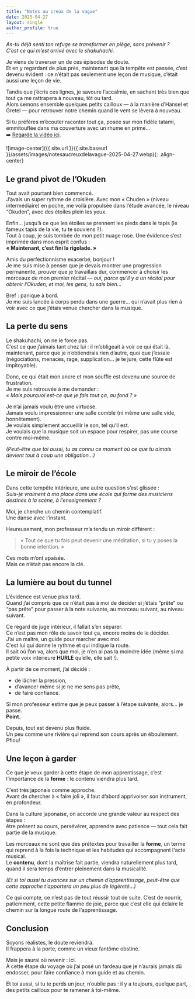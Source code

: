 ```yaml
---
title: "Notes au creux de la vague"
date: 2025-04-27
layout: single
author_profile: true
---
```


*As-tu déjà senti ton refuge se transformer en piège, sans prévenir ?  
C’est ce qui m’est arrivé avec le shakuhachi.*

Je viens de traverser un de ces épisodes de doute.  
Et en y regardant de plus près, maintenant que la tempête est passée, c’est devenu évident : ce n’était pas seulement une leçon de musique, c’était aussi une leçon de vie.

Tandis que j’écris ces lignes, je savoure l’accalmie, en sachant très bien que tout ça me rattrapera à nouveau, tôt ou tard.  
Alors semons ensemble quelques petits cailloux — à la manière d’Hansel et Gretel — pour retrouver notre chemin quand le vent se lèvera à nouveau.

Si tu préfères m’écouter raconter tout ça, posée sur mon fidèle tatami, emmitouflée dans ma couverture avec un rhume en prime…  
➡️ [Regarde la vidéo ici](https://youtu.be/HJIHWdeWp7Q?si=zSVPNYsVp9TxK-O2).

![image-center]({{ site.url }}{{ site.baseurl }}/assets/images/notesaucreuxdelavague-2025-04-27.webp){: .align-center}

## Le grand pivot de l’Okuden

Tout avait pourtant bien commencé.  
J’avais un super rythme de croisière. Avec mon « Chuden » (niveau intermédiaire) en poche, me voilà propulsée dans l’étude avancée, le niveau “Okuden”, avec des étoiles plein les yeux.

Enfin… jusqu’à ce que les étoiles se prennent les pieds dans le tapis (le fameux tapis de la vie, tu te souviens ?).  
Tout à coup, je suis tombée de mon petit nuage rose. Une évidence s’est imprimée dans mon esprit confus :  
**« Maintenant, c’est fini la rigolade. »**

Amis du perfectionnisme exacerbé, bonjour !  
Je me suis mise à penser que je devais montrer une progression permanente, prouver que je travaillais dur, commencer à choisir les morceaux de mon premier récital — *oui, parce qu’il y a un récital pour obtenir l’Okuden, et moi, les gens, tu sais bien…*

Bref : panique à bord.  
Je me suis lancée à corps perdu dans une guerre… qui n’avait plus rien à voir avec ce que j’étais venue chercher dans la musique.


## La perte du sens

Le shakuhachi, on ne le force pas.  
C’est ce que j’aimais tant chez lui : il m’obligeait à voir ce qui était là, maintenant, parce que je n’obtiendrais rien d’autre, quoi que j’essaie (négociations, menaces, rage, supplication… je te jure, cette flûte est impitoyable).

Donc, ce qui était mon ancre et mon souffle est devenu une source de frustration.  
Je me suis retrouvée à me demander :  
*« Mais pourquoi est-ce que je fais tout ça, au fond ? »*

Je n’ai jamais voulu être une virtuose.  
Jamais voulu impressionner une salle comble (ni même une salle vide, honnêtement).  
Je voulais simplement accueillir le son, tel qu’il est.  
Je voulais que la musique soit un espace pour respirer, pas une course contre moi-même.

*(Peut-être que toi aussi, tu as connu ce moment où ce que tu aimais devient tout à coup une obligation…)*


## Le miroir de l’école

Dans cette tempête intérieure, une autre question s’est glissée :  
*Suis-je vraiment à ma place dans une école qui forme des musiciens destinés à la scène, à l’enseignement ?*

Moi, je cherche un chemin contemplatif.  
Une danse avec l’instant.

Heureusement, mon professeur m’a tendu un miroir différent :  
> « Tout ce que tu fais peut devenir une méditation, si tu y poses la bonne intention. »

Ces mots m’ont apaisée.  
Mais ce n’était pas encore la clé.


## La lumière au bout du tunnel

L’évidence est venue plus tard.  
Quand j’ai compris que ce n’était pas à moi de décider si j’étais “prête” ou “pas prête” pour passer à la note suivante, au morceau suivant, au niveau suivant.

Ce regard de juge intérieur, il fallait s’en séparer.  
Ce n’est pas mon rôle de savoir tout ça, encore moins de le décider.  
J’ai un maître, un guide pour marcher avec moi.  
C’est lui qui donne le rythme et qui indique la route.  
Il sait où l’on va, alors que moi, je n’en ai pas la moindre idée (même si ma petite voix intérieure **HURLE** qu’elle, elle sait !).

À partir de ce moment, j’ai décidé :

- de lâcher la pression,  
- d’avancer même si je ne me sens pas prête,  
- de faire confiance.

Si mon professeur estime que je peux passer à l’étape suivante, alors… je passe.  
**Point.**

Depuis, tout est devenu plus fluide.  
Un peu comme une rivière qui reprend son cours après un éboulement.
Pfiou!

## Une leçon à garder

Ce que je veux garder à cette étape de mon apprentissage, c’est l’importance de la **forme** : le contenu viendra plus tard.

C’est très japonais comme approche.  
Avant de chercher à « faire joli », il faut d’abord apprivoiser son instrument, en profondeur.

Dans la culture japonaise, on accorde une grande valeur au respect des étapes :  
être présent au cours, persévérer, apprendre avec patience — tout cela fait partie de la musique.

Les morceaux ne sont que des prétextes pour travailler la **forme**, un terme qui reprend à la fois la technique et les habitudes qui accompagnent l'acte musical.  
Le **contenu**, dont la maîtrise fait partie, viendra naturellement plus tard, quand il sera temps d’entrer pleinement dans la musicalité.

*(Et si toi aussi tu avances sur un chemin d’apprentissage, peut-être que cette approche t'apportera un peu plus de légèreté…)*

Ce qui compte, ce n’est pas de tout réussir tout de suite.
C’est de nourrir, patiemment, cette petite flamme de joie, parce que c’est elle qui éclaire le chemin sur la longue route de l’apprentissage.

## Conclusion

Soyons réalistes, le doute reviendra.  
Il frappera à la porte, comme un vieux fantôme obstiné.

Mais je saurai où revenir : ici.  
À cette étape du voyage où j’ai posé un fardeau que je n’aurais jamais dû endosser, pour faire confiance à mon guide et au chemin.

Et toi aussi, si tu te perds un jour, n’oublie pas : il y a toujours, quelque part, des petits cailloux pour te ramener à toi-même.

